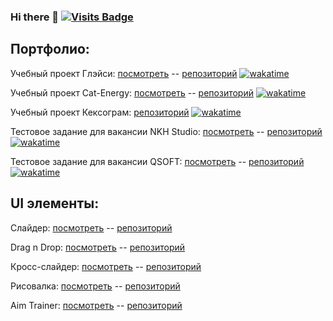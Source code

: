 ### Hi there 👋 [![Visits Badge](https://badges.pufler.dev/visits/dmkrupin/dmkrupin)](https://badges.pufler.dev)

<!--
**dmkrupin/dmkrupin** is a ✨ _special_ ✨ repository because its `README.md` (this file) appears on your GitHub profile.

Here are some ideas to get you started:

- 🔭 I’m currently working on ...
- 🌱 I’m currently learning ...
- 👯 I’m looking to collaborate on ...
- 🤔 I’m looking for help with ...
- 💬 Ask me about ...
- 📫 How to reach me: ...
- 😄 Pronouns: ...
- ⚡ Fun fact: ...
-->

Портфолио:
---

Учебный проект Глэйси:
[посмотреть](https://dmkrupin.github.io/1753073-gllacy-31/) -- 
[репозиторий](https://github.com/dmkrupin/1753073-gllacy-31) 
[![wakatime](https://wakatime.com/badge/github/dmkrupin/1753073-gllacy-31.svg)](https://wakatime.com/badge/github/dmkrupin/1753073-gllacy-31)

Учебный проект Cat-Energy:
[посмотреть](https://dmkrupin.github.io/1753073-cat-energy-23/) -- 
[репозиторий](https://github.com/dmkrupin/1753073-cat-energy-23)
[![wakatime](https://wakatime.com/badge/github/dmkrupin/1753073-cat-energy-23.svg)](https://wakatime.com/badge/github/dmkrupin/1753073-cat-energy-23)

Учебный проект Кексограм:
[репозиторий](https://github.com/dmkrupin/1753073-kekstagram-24)
[![wakatime](https://wakatime.com/badge/github/dmkrupin/1753073-kekstagram-24.svg)](https://wakatime.com/badge/github/dmkrupin/1753073-kekstagram-24)

Тестовое задание для вакансии NKH Studio:
[посмотреть](https://dmkrupin.github.io/nkh-studio-test-assignment/) -- 
[репозиторий](https://github.com/dmkrupin/nkh-studio-test-assignment)
[![wakatime](https://wakatime.com/badge/github/dmkrupin/nkh-studio-test-assignment.svg)](https://wakatime.com/badge/github/dmkrupin/nkh-studio-test-assignment)

Тестовое задание для вакансии QSOFT:
[посмотреть](https://dmkrupin.github.io/qsoft-test-assignment/) -- 
[репозиторий](https://github.com/dmkrupin/qsoft-test-assignment)
[![wakatime](https://wakatime.com/badge/github/dmkrupin/qsoft-test-assignment.svg)](https://wakatime.com/badge/github/dmkrupin/qsoft-test-assignment)

UI элементы:
---

Слайдер:
[посмотреть](https://dmkrupin.github.io/misc-slider/) -- 
[репозиторий](https://github.com/dmkrupin/misc-slider)

Drag n Drop:
[посмотреть](https://dmkrupin.github.io/misc-dragndrop/) -- 
[репозиторий](https://github.com/dmkrupin/misc-dragndrop)

Кросс-слайдер:
[посмотреть](https://dmkrupin.github.io/misc-cross-slider/) -- 
[репозиторий](https://github.com/dmkrupin/misc-cross-slider)

Рисовалка:
[посмотреть](https://dmkrupin.github.io/misc-drawer-board/) --
[репозиторий](https://github.com/dmkrupin/misc-drawer-board)

Aim Trainer:
[посмотреть](https://dmkrupin.github.io/misc-aim-trainer/) --
[репозиторий](https://github.com/dmkrupin/misc-aim-trainer)

